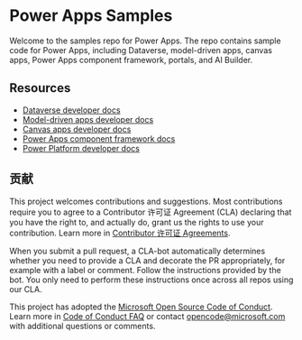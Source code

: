 # Power Apps Samples

Welcome to the samples repo for Power Apps. The repo contains sample code for Power Apps, including Dataverse, model-driven apps, canvas apps, Power Apps component framework, portals, and AI Builder.

## Resources

- [Dataverse developer docs](https://learn.microsoft.com/power-apps/developer/data-platform/)
- [Model-driven apps developer docs](https://learn.microsoft.com/power-apps/developer/model-driven-apps/)
- [Canvas apps developer docs](https://learn.microsoft.com/power-apps/maker/canvas-apps/dev-enterprise-intro)
- [Power Apps component framework docs](https://learn.microsoft.com/power-apps/developer/component-framework/overview)
- [Power Platform developer docs](https://learn.microsoft.com/power-platform/developer)

## 贡献

This project welcomes contributions and suggestions.  Most contributions require you to agree to a
Contributor 许可证 Agreement (CLA) declaring that you have the right to, and actually do, grant us
the rights to use your contribution. Learn more in [Contributor 许可证 Agreements](https://cla.microsoft.com).

When you submit a pull request, a CLA-bot automatically determines whether you need to provide
a CLA and decorate the PR appropriately, for example with a label or comment. Follow the instructions
provided by the bot. You only need to perform these instructions once across all repos using our CLA.

This project has adopted the [Microsoft Open Source Code of Conduct](https://opensource.microsoft.com/codeofconduct/).
Learn more in [Code of Conduct FAQ](https://opensource.microsoft.com/codeofconduct/faq/) or
contact [opencode@microsoft.com](mailto:opencode@microsoft.com) with additional questions or comments.
